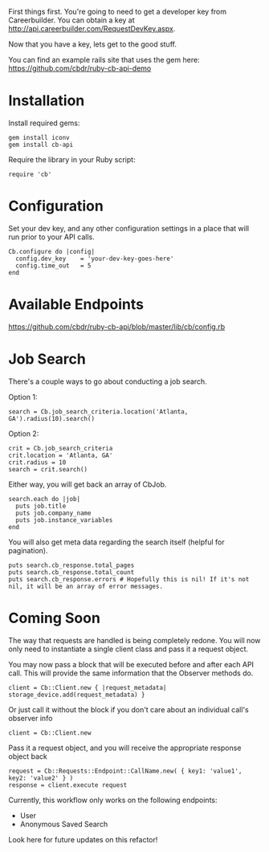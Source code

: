 First things first. You're going to need to get a developer key from Careerbuilder. You can obtain a key at http://api.careerbuilder.com/RequestDevKey.aspx.

Now that you have a key, lets get to the good stuff.

You can find an example rails site that uses the gem here:
https://github.com/cbdr/ruby-cb-api-demo

Installation
================

Install required gems:

    gem install iconv
    gem install cb-api

Require the library in your Ruby script:

    require 'cb'

Configuration
================
Set your dev key, and any other configuration settings in a place that will run prior to your API calls.

    Cb.configure do |config|
      config.dev_key  	= 'your-dev-key-goes-here'
      config.time_out 	= 5
    end
    
Available Endpoints
================
https://github.com/cbdr/ruby-cb-api/blob/master/lib/cb/config.rb

Job Search
================
There's a couple ways to go about conducting a job search.

Option 1:

    search = Cb.job_search_criteria.location('Atlanta, GA').radius(10).search()

Option 2:

    crit = Cb.job_search_criteria
    crit.location = 'Atlanta, GA'
    crit.radius = 10
    search = crit.search()

Either way, you will get back an array of CbJob.

    search.each do |job|
      puts job.title
      puts job.company_name
      puts job.instance_variables
    end

You will also get meta data regarding the search itself (helpful for pagination).

    puts search.cb_response.total_pages
    puts search.cb_response.total_count
    puts search.cb_response.errors # Hopefully this is nil! If it's not nil, it will be an array of error messages.

Coming Soon
================
The way that requests are handled is being completely redone. You will now only need to instantiate a single client class and pass it a request object.

You may now pass a block that will be executed before and after each API call. This will provide the same information that the Observer methods do.

    client = Cb::Client.new { |request_metadata| storage_device.add(request_metadata) }

Or just call it without the block if you don't care about an individual call's observer info

    client = Cb::Client.new

Pass it a request object, and you will receive the appropriate response object back

    request = Cb::Requests::Endpoint::CallName.new( { key1: 'value1', key2: 'value2' } )
    response = client.execute request

Currently, this workflow only works on the following endpoints:

* User
* Anonymous Saved Search

Look here for future updates on this refactor!
